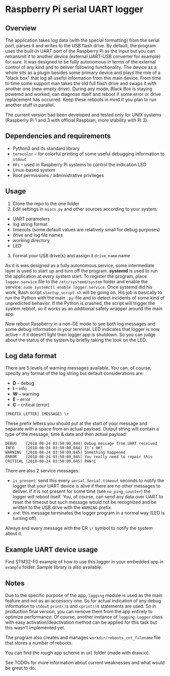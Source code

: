 # Raspberry Pi serial UART logger

## Overview
The application takes log data (with the special formatting) from the serial port, parses it and writes to the USB flash drive. By default, the program uses the built-in UART port of the Raspberry Pi as the input but you can retransmit it to another device (external UART-USB converter for example) for sure. It was designed to be fully autonomous in terms of the external control of any kind and to deliver following functionality. The device as a whole sits as a plugin besides some primary device and plays the role of a "black box" that log all useful information from this main device. From time to time some support man takes the old full flash drive and swaps it with another one (new empty drive). During any mode, Black Box is staying powered and worked, can diagnose itself and reboot if some error or drive replacement has occurred. Keep these reboots in mind if you plan to run another stuff in parallel.

The current version had been developed and tested only for UNIX systems (Raspberry Pi 1 and 3 with official Raspbian, more stability with Pi 3).

## Dependencies and requirements
 - Python3 and its standard library
 - `termcolor` – for colorful printing of some useful debugging information to `stdout`
 - `RPi` – used in Raspberry Pi systems to control the indication LED
 - Linux-based system
 - Root permissions / administrative privileges

## Usage
 1. Clone the repo to the one folder
 2. Edit settings in `miscs.py` and other sources according to your system:
  - UART parameters
  - log string format
  - timeouts (some default values are relatively small for debug purposes)
  - drive and log file names
  - working directory
  - LED
 3. Format your USB drive(s) and assign it `drive_name` name

As it is was designed as a fully autonomous service, some intermediate layer is used to start up and turn off the program. **systemd** is used to run the application at every system start. To register the program, place `logger.service` file to the `/etc/systemd/system` folder and enable the service: `sudo systemctl enable logger.service`. Once systemd did his work, Bash script `startup_script.sh` will be going on. His job is basically to run the Python with the main `.py`-file and to detect incidents of some kind of unpredicted behavior. If the Python is crashed, the script will trigger the system reboot, so it works as an additional safety wrapper around the main app.

Now reboot Raspberry in a non-DE mode to see both log messages and some debug information in your terminal. LED indicates that logger is now active – if it doesn't light then logger app is shutdown. So you can judge about the status of the system by briefly taking the look on the LED.

## Log data format
There are 5 levels of warning messages available. You can, of course, specify any format of the log string but default considerations are:
 - **D** – debug
 - **I** – info
 - **W** – warning
 - **E** – error
 - **C** – critical (error)

`[PREFIX LETTER] [MESSAGE] \r`

These prefix letters you should put at the start of your message and separate with a space from an actual payload. Output string will contain a type of the message, time & date and then actual payload:
```plain
DEBUG    [2018-08-24 03:50:00,844] Debug message from UART received
INFO     [2018-08-24 03:50:00,844] It's OK!
WARNING  [2018-08-24 03:50:00,845] Something happened
ERROR    [2018-08-24 03:50:00,845] You really need to repair this
CRITICAL [2018-08-24 03:50:00,845] PAN!C
```

There are also 2 service messages:
 - `is_present`: send this every `serial.Serial.timeout` seconds to notify the logger that your UART device is alive if there are no other messages to deliver. If it is not present for some time (see `no_ping_counter`) the logger will reboot itself. You, of course, can send any data over UART to reset the timeout but such message would not be recognized and be written to the USB drive with the `WARNING` prefix
 - `end`: this message terminates the logger program in a normal way (LED is turning off)

Always end every message with the CR `\r` symbol to notify the system about it.

## Example UART device usage
Find STM32-F0 example of how to use this logger in your embedded app in `example` folder. Sample library is also available.

## Notes
Due to the specific purpose of the app, `logging` module is used as the main feature and not as an accessory one. So for actual indication of any debug information to `stdout` `print()`s and `cprint()`s statements are used. So in production final version, you can remove them from the app entirely to optimize performance. Of course, another instance of `logging.Logger` class with easy activation/deactivation method can be applied for this task but this wasn't implemented yet.

The program also creates and manages `workdir/reboots_cnt_filename` file that stores a number of reboots.

You can find the rough app scheme in `uml` folder (made with draw.io).

See TODOs for more information about current weaknesses and what would be great to do.
